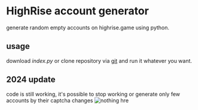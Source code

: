 # HighRise account generator
generate random empty accounts on highrise.game using python.

## usage
download *index.py* or clone repository via [git](https://git-scm.com) and run it whatever you want.

## 2024 update
code is still working, it's possible to stop working or generate only few accounts by their captcha changes
![nothing hre](https://i.postimg.cc/MGh1971V/Screenshot-from-2024-02-19-23-44-01.png)
